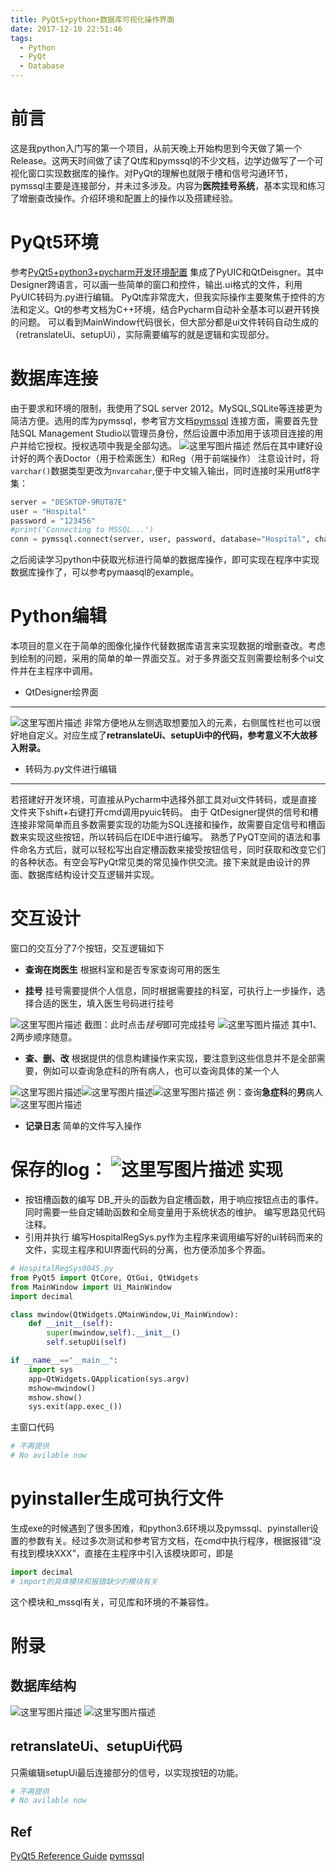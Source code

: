 ```yaml
---
title: PyQt5+python+数据库可视化操作界面
date: 2017-12-10 22:51:46
tags:
  - Python
  - PyQt
  - Database
---
```


﻿前言
==

这是我python入门写的第一个项目，从前天晚上开始构思到今天做了第一个Release。这两天时间做了读了Qt库和pymssql的不少文档，边学边做写了一个可视化窗口实现数据库的操作。对PyQt的理解也就限于槽和信号沟通环节，pymssql主要是连接部分，并未过多涉及。内容为**医院挂号系统**，基本实现和练习了增删查改操作。介绍环境和配置上的操作以及搭建经验。

 <!-- more -->

PyQt5环境
==
参考[PyQt5+python3+pycharm开发环境配置](http://blog.csdn.net/a359680405/article/details/45074761%20PyQt5+python3+pycharm%E5%BC%80%E5%8F%91%E7%8E%AF%E5%A2%83%E9%85%8D%E7%BD%AE)
集成了PyUIC和QtDeisgner。其中Designer跨语言，可以画一些简单的窗口和控件，输出.ui格式的文件，利用PyUIC转码为.py进行编辑。
PyQt库非常庞大，但我实际操作主要聚焦于控件的方法和定义。Qt的参考文档为C++环境，结合Pycharm自动补全基本可以避开转换的问题。
可以看到MainWindow代码很长，但大部分都是ui文件转码自动生成的（retranslateUi、setupUi），实际需要编写的就是逻辑和实现部分。

数据库连接
==

由于要求和环境的限制，我使用了SQL server 2012。MySQL,SQLite等连接更为简洁方便。选用的库为pymssql，参考官方文档[pymssql](http://www.pymssql.org/en/stable/pymssql_examples.html)
连接方面，需要首先登陆SQL Management Studio以管理员身份，然后设置中添加用于该项目连接的用户并给它授权。授权选项中我是全部勾选。
![这里写图片描述](http://img.blog.csdn.net/20171210214927091?watermark/2/text/aHR0cDovL2Jsb2cuY3Nkbi5uZXQvRVhFQ1VURVJf/font/5a6L5L2T/fontsize/400/fill/I0JBQkFCMA==/dissolve/70/gravity/SouthEast)
然后在其中建好设计好的两个表Doctor（用于检索医生）和Reg（用于前端操作）
注意设计时，将`varchar()`数据类型更改为`nvarcahar`,便于中文输入输出，同时连接时采用utf8字集：

```python
server = "DESKTOP-9RUT87E"
user = "Hospital"
password = "123456"
#print('Connecting to MSSQL...')
conn = pymssql.connect(server, user, password, database="Hospital", charset='utf8')
```
之后阅读学习python中获取光标进行简单的数据库操作，即可实现在程序中实现数据库操作了，可以参考pymaasql的example。

Python编辑
==
本项目的意义在于简单的图像化操作代替数据库语言来实现数据的增删查改。考虑到绘制的问题，采用的简单的单一界面交互。对于多界面交互则需要绘制多个ui文件并在主程序中调用。

- QtDesigner绘界面
---------------

 ![这里写图片描述](http://img.blog.csdn.net/20171210220436814?watermark/2/text/aHR0cDovL2Jsb2cuY3Nkbi5uZXQvRVhFQ1VURVJf/font/5a6L5L2T/fontsize/400/fill/I0JBQkFCMA==/dissolve/70/gravity/SouthEast)
 非常方便地从左侧选取想要加入的元素，右侧属性栏也可以很好地自定义。对应生成了**retranslateUi、setupUi中的代码，参考意义不大故移入附录。**


- 转码为.py文件进行编辑
--------------
若搭建好开发环境，可直接从Pycharm中选择外部工具对ui文件转码，或是直接文件夹下shift+右键打开cmd调用pyuic转码。
 由于 QtDesigner提供的信号和槽连接非常简单而且多数需要实现的功能为SQL连接和操作，故需要自定信号和槽函数来实现这些按钮，所以转码后在IDE中进行编写。
 熟悉了PyQT空间的语法和事件命名方式后，就可以轻松写出自定槽函数来接受按钮信号，同时获取和改变它们的各种状态。有空会写PyQt常见类的常见操作供交流。接下来就是由设计的界面、数据库结构设计交互逻辑并实现。


交互设计
==
窗口的交互分了7个按钮，交互逻辑如下

 - **查询在岗医生**
 根据科室和是否专家查询可用的医生

 - **挂号**
 挂号需要提供个人信息，同时根据需要挂的科室，可执行上一步操作，选择合适的医生，填入医生号码进行挂号

 ![这里写图片描述](http://img.blog.csdn.net/20171212134439142?watermark/2/text/aHR0cDovL2Jsb2cuY3Nkbi5uZXQvRVhFQ1VURVJf/font/5a6L5L2T/fontsize/400/fill/I0JBQkFCMA==/dissolve/70/gravity/SouthEast)
 截图：此时点击*挂号*即可完成挂号
 ![这里写图片描述](http://img.blog.csdn.net/20171212134700558?watermark/2/text/aHR0cDovL2Jsb2cuY3Nkbi5uZXQvRVhFQ1VURVJf/font/5a6L5L2T/fontsize/400/fill/I0JBQkFCMA==/dissolve/70/gravity/SouthEast)
 其中1、2两步顺序随意。
 - **查、删、改**
 根据提供的信息构建操作来实现，要注意到这些信息并不是全部需要，例如可以查询急症科的所有病人，也可以查询具体的某一个人

 ![这里写图片描述](http://img.blog.csdn.net/20171212135141464?watermark/2/text/aHR0cDovL2Jsb2cuY3Nkbi5uZXQvRVhFQ1VURVJf/font/5a6L5L2T/fontsize/400/fill/I0JBQkFCMA==/dissolve/70/gravity/SouthEast)![这里写图片描述](http://img.blog.csdn.net/20171212142559598?watermark/2/text/aHR0cDovL2Jsb2cuY3Nkbi5uZXQvRVhFQ1VURVJf/font/5a6L5L2T/fontsize/400/fill/I0JBQkFCMA==/dissolve/70/gravity/SouthEast)![这里写图片描述](http://img.blog.csdn.net/20171212142610709?watermark/2/text/aHR0cDovL2Jsb2cuY3Nkbi5uZXQvRVhFQ1VURVJf/font/5a6L5L2T/fontsize/400/fill/I0JBQkFCMA==/dissolve/70/gravity/SouthEast)
例：查询**急症科**的**男**病人
![这里写图片描述](http://img.blog.csdn.net/20171212135307129?watermark/2/text/aHR0cDovL2Jsb2cuY3Nkbi5uZXQvRVhFQ1VURVJf/font/5a6L5L2T/fontsize/400/fill/I0JBQkFCMA==/dissolve/70/gravity/SouthEast)


 - **记录日志**
 简单的文件写入操作

 保存的log：
![这里写图片描述](http://img.blog.csdn.net/20171212135433968?watermark/2/text/aHR0cDovL2Jsb2cuY3Nkbi5uZXQvRVhFQ1VURVJf/font/5a6L5L2T/fontsize/400/fill/I0JBQkFCMA==/dissolve/70/gravity/SouthEast)
实现
==

 - 按钮槽函数的编写
 DB_开头的函数为自定槽函数，用于响应按钮点击的事件。同时需要一些自定辅助函数和全局变量用于系统状态的维护。
编写思路见代码注释。
 - 引用并执行
 编写HospitalRegSys.py作为主程序来调用编写好的ui转码而来的文件，实现主程序和UI界面代码的分离，也方便添加多个界面。


```Python
# HospitalRegSys0045.py
from PyQt5 import QtCore, QtGui, QtWidgets
from MainWindow import Ui_MainWindow
import decimal

class mwindow(QtWidgets.QMainWindow,Ui_MainWindow):
    def __init__(self):
        super(mwindow,self).__init__()
        self.setupUi(self)

if __name__=="__main__":
    import sys
    app=QtWidgets.QApplication(sys.argv)
    mshow=mwindow()
    mshow.show()
    sys.exit(app.exec_())
```
主窗口代码

```Python
# 不再提供
# No avilable now
```

pyinstaller生成可执行文件
==
生成exe的时候遇到了很多困难，和python3.6环境以及pymssql、pyinstaller设置的参数有关。经过多次测试和参考官方文档，在cmd中执行程序，根据报错“没有找到模块XXX”，直接在主程序中引入该模块即可，即是

```python
import decimal
# import的具体模块和报错缺少的模块有关
```
这个模块和_mssql有关，可见库和环境的不兼容性。

附录
==

数据库结构
----
![这里写图片描述](http://img.blog.csdn.net/20171210224641546?watermark/2/text/aHR0cDovL2Jsb2cuY3Nkbi5uZXQvRVhFQ1VURVJf/font/5a6L5L2T/fontsize/400/fill/I0JBQkFCMA==/dissolve/70/gravity/SouthEast)
![这里写图片描述](http://img.blog.csdn.net/20171210224654534?watermark/2/text/aHR0cDovL2Jsb2cuY3Nkbi5uZXQvRVhFQ1VURVJf/font/5a6L5L2T/fontsize/400/fill/I0JBQkFCMA==/dissolve/70/gravity/SouthEast)

retranslateUi、setupUi代码
---------------------
只需编辑setupUi最后连接部分的信号，以实现按钮的功能。
```Python
# 不再提供
# No avilable now
```

Ref
--
[PyQt5 Reference Guide](http://pyqt.sourceforge.net/Docs/PyQt5/)
[pymssql](http://www.pymssql.org/en/stable/intro.html)